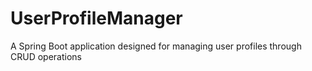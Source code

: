 # UserProfileManager
A Spring Boot application designed for managing user profiles through CRUD operations
